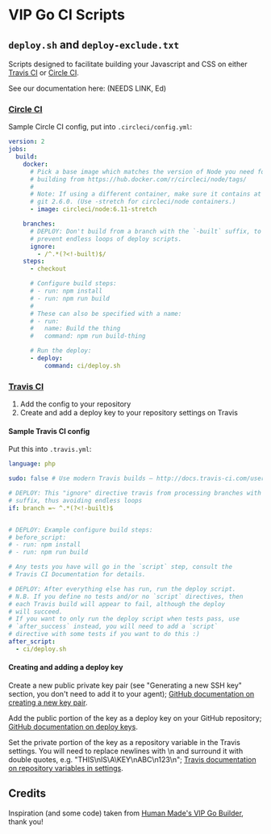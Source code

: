 # VIP Go CI Scripts

## `deploy.sh` and `deploy-exclude.txt`

Scripts designed to facilitate building your Javascript and CSS
on either [Travis CI](https://travis-ci.com) or [Circle CI](https://circleci.com/).

See our documentation here: (NEEDS LINK, Ed)

### [Circle CI](https://circleci.com/)

Sample Circle CI config, put into `.circleci/config.yml`:

``` yml
version: 2
jobs:
  build:
    docker:
      # Pick a base image which matches the version of Node you need for
      # building from https://hub.docker.com/r/circleci/node/tags/
      #
      # Note: If using a different container, make sure it contains at least
      # git 2.6.0. (Use -stretch for circleci/node containers.)
      - image: circleci/node:6.11-stretch

    branches:
      # DEPLOY: Don't build from a branch with the `-built` suffix, to
      # prevent endless loops of deploy scripts.
      ignore:
        - /^.*(?<!-built)$/
    steps:
      - checkout

      # Configure build steps:
      # - run: npm install
      # - run: npm run build
      #
      # These can also be specified with a name:
      # - run:
      #   name: Build the thing
      #   command: npm run build-thing

      # Run the deploy:
      - deploy:
          command: ci/deploy.sh
```

### [Travis CI](https://travis-ci.com)

1. Add the config to your repository
2. Create and add a deploy key to your repository settings on Travis

#### Sample Travis CI config

Put this into `.travis.yml`:

``` yml
language: php

sudo: false # Use modern Travis builds – http://docs.travis-ci.com/user/migrating-from-legacy/

# DEPLOY: This "ignore" directive travis from processing branches with a -built
# suffix, thus avoiding endless loops
if: branch =~ ^.*(?<!-built)$


# DEPLOY: Example configure build steps:
# before_script:
# - run: npm install
# - run: npm run build

# Any tests you have will go in the `script` step, consult the
# Travis CI Documentation for details.

# DEPLOY: After everything else has run, run the deploy script.
# N.B. If you define no tests and/or no `script` directives, then
# each Travis build will appear to fail, although the deploy
# will succeed.
# If you want to only run the deploy script when tests pass, use
# `after_success` instead, you will need to add a `script`
# directive with some tests if you want to do this :)
after_script:
  - ci/deploy.sh
```

#### Creating and adding a deploy key

Create a new public private key pair (see "Generating a new SSH key" section, you don't need to add it to your agent); [GitHub documentation on creating a new key pair](https://help.github.com/articles/generating-a-new-ssh-key-and-adding-it-to-the-ssh-agent/#generating-a-new-ssh-key).

Add the public portion of the key as a deploy key on your GitHub repository; [GitHub documentation on deploy keys](https://developer.github.com/v3/guides/managing-deploy-keys/#deploy-keys).

Set the private portion of the key as a repository variable in the Travis settings. You will need to replace newlines with \n and surround it with double quotes, e.g. "THIS\nIS\A\KEY\nABC\n123\n"; [Travis documentation on repository variables in settings](https://docs.travis-ci.com/user/environment-variables/#Defining-Variables-in-Repository-Settings).

## Credits

Inspiration (and some code) taken from [Human Made's VIP Go Builder](https://github.com/humanmade/vip-go-builder/), thank you!
